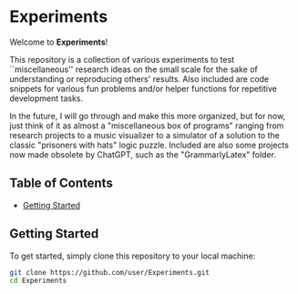 # Experiments

Welcome to **Experiments**! 

This repository is a collection of various experiments to test ``miscellaneous'' research ideas on the small scale for the 
sake of understanding or reproducing others' results. Also included are code snippets for various fun problems and/or helper functions for repetitive
development tasks.

In the future, I will go through and make this more organized, but for now, just think of it as almost a "miscellaneous box of programs" ranging
from research projects to a music visualizer to a simulator of a solution to the classic "prisoners with hats" logic puzzle. Included are also
some projects now made obsolete by ChatGPT, such as the "GrammarlyLatex" folder.

## Table of Contents

- [Getting Started](#getting-started)

## Getting Started

To get started, simply clone this repository to your local machine:

```bash
git clone https://github.com/user/Experiments.git
cd Experiments
```
